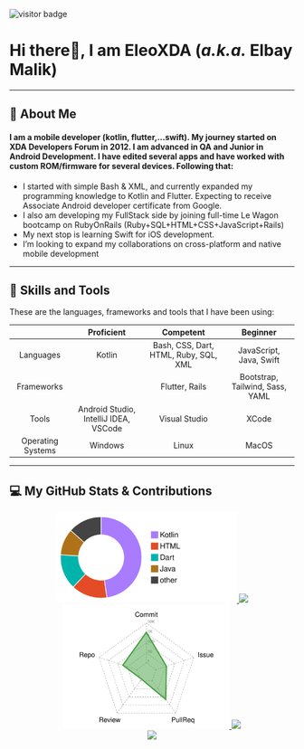 ![visitor badge](https://visitor-badge.glitch.me/badge?page_id=EleoXDA.visitor-badge&left_color=red&right_color=green&left_text=Number%20of%20Visitors)
# **Hi there👋, I am EleoXDA (*a.k.a.* Elbay Malik)**
  
---
## :information_desk_person:  About Me
#### I am a mobile developer (kotlin, flutter,...swift). My journey started on XDA Developers Forum in 2012. I am advanced in QA and Junior in Android Development. I have edited several apps and have worked with custom ROM/firmware for several devices. Following that:

- I started with simple Bash & XML, and currently expanded my programming knowledge to Kotlin and Flutter. Expecting to receive Associate Android developer certificate from Google.
- I also am developing my FullStack side by joining full-time Le Wagon bootcamp on RubyOnRails (Ruby+SQL+HTML+CSS+JavaScript+Rails)
- My next stop is learning Swift for iOS development.
- I’m looking to expand my collaborations on cross-platform and native mobile development

---

## :wrench:  Skills and Tools

These are the languages, frameworks and tools that I have been using:  


| | Proficient | Competent | Beginner |
| :-: | :-: | :-: | :-: |
| Languages | Kotlin | Bash, CSS, Dart, HTML, Ruby, SQL, XML | JavaScript, Java, Swift |
| Frameworks | | Flutter, Rails | Bootstrap, Tailwind, Sass, YAML |
| Tools | Android Studio, IntelliJ IDEA, VSCode | Visual Studio | XCode |
| Operating Systems | Windows | Linux | MacOS |
---

## :computer:  My GitHub Stats & Contributions

<div align="center">
  <a href="#">
    <img height="160em" src="profile-3d-contrib/pie_lang_only.svg"/>
    <img height="180em" src="https://github-readme-stats.vercel.app/api?username=EleoXDA&count_private=true&show_icons=false&theme=vue&hide_rank=true&include_all_commits=false&hide_title=false"/>
</div>
<div align="center" margin->
  <a href="#">
    <img height="220em" src="profile-3d-contrib/radar_contrib_only.svg"/>
    <img height="180em" src="https://github-readme-streak-stats.herokuapp.com/?user=EleoXDA&theme=white"/>
</div>
<div align="center">
  <a href="#">
  <img width="1000em" src="https://activity-graph.herokuapp.com/graph?username=EleoXDA&bg_color=ffffff&color=000000&line=4c9d9e&point=ff0000&area=true&hide_border=true&hide_title=true"/>
</div>

